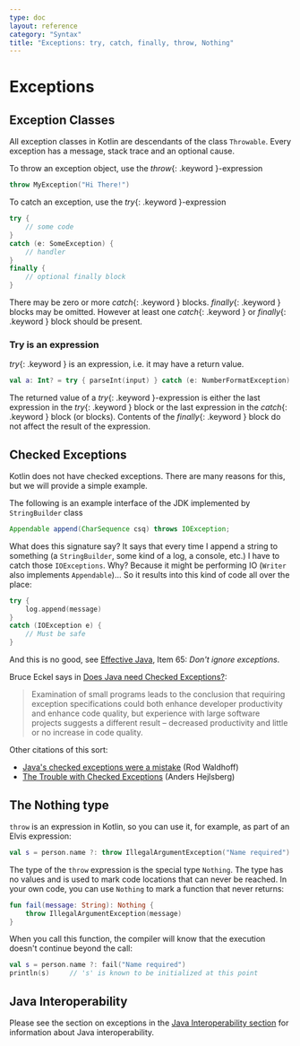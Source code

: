 ```yaml
---
type: doc
layout: reference
category: "Syntax"
title: "Exceptions: try, catch, finally, throw, Nothing"
---
```


# Exceptions

## Exception Classes

All exception classes in Kotlin are descendants of the class `Throwable`.
Every exception has a message, stack trace and an optional cause.

To throw an exception object, use the *throw*{: .keyword }-expression

``` kotlin
throw MyException("Hi There!")
```

To catch an exception, use the *try*{: .keyword }-expression

``` kotlin
try {
    // some code
}
catch (e: SomeException) {
    // handler
}
finally {
    // optional finally block
}
```

There may be zero or more *catch*{: .keyword } blocks. *finally*{: .keyword } blocks may be omitted.
However at least one *catch*{: .keyword } or *finally*{: .keyword } block should be present.

### Try is an expression

*try*{: .keyword } is an expression, i.e. it may have a return value.

``` kotlin
val a: Int? = try { parseInt(input) } catch (e: NumberFormatException) { null }
```

The returned value of a *try*{: .keyword }-expression is either the last expression in the *try*{: .keyword } block or the
last expression in the *catch*{: .keyword } block (or blocks).
Contents of the *finally*{: .keyword } block do not affect the result of the expression.

## Checked Exceptions

Kotlin does not have checked exceptions. There are many reasons for this, but we will provide a simple example.

The following is an example interface of the JDK implemented by `StringBuilder` class

``` java
Appendable append(CharSequence csq) throws IOException;
```

What does this signature say? It says that every time I append a string to something (a `StringBuilder`, some kind of a log, a console, etc.)
I have to catch those `IOExceptions`. Why? Because it might be performing IO (`Writer` also implements `Appendable`)...
So it results into this kind of code all over the place:

``` kotlin
try {
    log.append(message)
}
catch (IOException e) {
    // Must be safe
}
```

And this is no good, see [Effective Java](http://www.oracle.com/technetwork/java/effectivejava-136174.html), Item 65: *Don't ignore exceptions*.

Bruce Eckel says in [Does Java need Checked Exceptions?](http://www.mindview.net/Etc/Discussions/CheckedExceptions):

> Examination of small programs leads to the conclusion that requiring exception specifications could both enhance developer productivity and enhance code quality, but experience with large software projects suggests a different result – decreased productivity and little or no increase in code quality.

Other citations of this sort:

* [Java's checked exceptions were a mistake](http://radio-weblogs.com/0122027/stories/2003/04/01/JavasCheckedExceptionsWereAMistake.html) (Rod Waldhoff)
* [The Trouble with Checked Exceptions](http://www.artima.com/intv/handcuffs.html) (Anders Hejlsberg)

## The Nothing type

`throw` is an expression in Kotlin, so you can use it, for example, as part of an Elvis expression:

``` kotlin
val s = person.name ?: throw IllegalArgumentException("Name required")
```

The type of the `throw` expression is the special type `Nothing`.
The type has no values and is used to mark code locations that can never be reached.
In your own code, you can use `Nothing` to mark a function that never returns:

``` kotlin
fun fail(message: String): Nothing {
    throw IllegalArgumentException(message)
}
```

When you call this function, the compiler will know that the execution doesn't continue beyond the call:

``` kotlin
val s = person.name ?: fail("Name required")
println(s)     // 's' is known to be initialized at this point
```

## Java Interoperability

Please see the section on exceptions in the [Java Interoperability section](java-interop.html) for information about Java interoperability.
